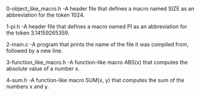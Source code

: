 0-object_like_macro.h -A header file that defines a macro named SIZE as an abbreviation for the token 1024.

1-pi.h -A header file that defines a macro named PI as an abbreviation for the token 3.14159265359.

2-main.c -A program that prints the name of the file it was compiled from, followed by a new line.

3-function_like_macro.h -A function-like macro ABS(x) that computes the absolute value of a number x.

4-sum.h -A function-like macro SUM(x, y) that computes the sum of the numbers x and y.
